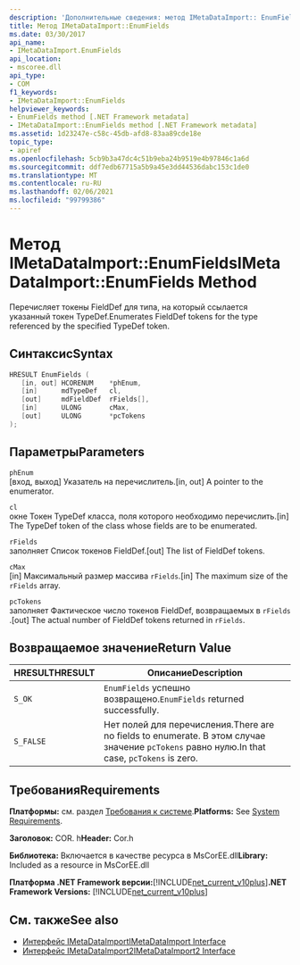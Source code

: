 ```yaml
---
description: 'Дополнительные сведения: метод IMetaDataImport:: EnumFields'
title: Метод IMetaDataImport::EnumFields
ms.date: 03/30/2017
api_name:
- IMetaDataImport.EnumFields
api_location:
- mscoree.dll
api_type:
- COM
f1_keywords:
- IMetaDataImport::EnumFields
helpviewer_keywords:
- EnumFields method [.NET Framework metadata]
- IMetaDataImport::EnumFields method [.NET Framework metadata]
ms.assetid: 1d23247e-c58c-45db-afd8-83aa89cde18e
topic_type:
- apiref
ms.openlocfilehash: 5cb9b3a47dc4c51b9eba24b9519e4b97846c1a6d
ms.sourcegitcommit: ddf7edb67715a5b9a45e3dd44536dabc153c1de0
ms.translationtype: MT
ms.contentlocale: ru-RU
ms.lasthandoff: 02/06/2021
ms.locfileid: "99799386"
---
```

# <a name="imetadataimportenumfields-method"></a><span data-ttu-id="02ce3-103">Метод IMetaDataImport::EnumFields</span><span class="sxs-lookup"><span data-stu-id="02ce3-103">IMetaDataImport::EnumFields Method</span></span>

<span data-ttu-id="02ce3-104">Перечисляет токены FieldDef для типа, на который ссылается указанный токен TypeDef.</span><span class="sxs-lookup"><span data-stu-id="02ce3-104">Enumerates FieldDef tokens for the type referenced by the specified TypeDef token.</span></span>  
  
## <a name="syntax"></a><span data-ttu-id="02ce3-105">Синтаксис</span><span class="sxs-lookup"><span data-stu-id="02ce3-105">Syntax</span></span>  
  
```cpp  
HRESULT EnumFields (
   [in, out] HCORENUM    *phEnum,
   [in]      mdTypeDef   cl,
   [out]     mdFieldDef  rFields[],
   [in]      ULONG       cMax,
   [out]     ULONG       *pcTokens  
);  
```  
  
## <a name="parameters"></a><span data-ttu-id="02ce3-106">Параметры</span><span class="sxs-lookup"><span data-stu-id="02ce3-106">Parameters</span></span>  

 `phEnum`  
 <span data-ttu-id="02ce3-107">[вход, выход] Указатель на перечислитель.</span><span class="sxs-lookup"><span data-stu-id="02ce3-107">[in, out] A pointer to the enumerator.</span></span>  
  
 `cl`  
 <span data-ttu-id="02ce3-108">окне Токен TypeDef класса, поля которого необходимо перечислить.</span><span class="sxs-lookup"><span data-stu-id="02ce3-108">[in] The TypeDef token of the class whose fields are to be enumerated.</span></span>  
  
 `rFields`  
 <span data-ttu-id="02ce3-109">заполняет Список токенов FieldDef.</span><span class="sxs-lookup"><span data-stu-id="02ce3-109">[out] The list of FieldDef tokens.</span></span>  
  
 `cMax`  
 <span data-ttu-id="02ce3-110">[in] Максимальный размер массива `rFields`.</span><span class="sxs-lookup"><span data-stu-id="02ce3-110">[in] The maximum size of the `rFields` array.</span></span>  
  
 `pcTokens`  
 <span data-ttu-id="02ce3-111">заполняет Фактическое число токенов FieldDef, возвращаемых в `rFields` .</span><span class="sxs-lookup"><span data-stu-id="02ce3-111">[out] The actual number of FieldDef tokens returned in `rFields`.</span></span>  
  
## <a name="return-value"></a><span data-ttu-id="02ce3-112">Возвращаемое значение</span><span class="sxs-lookup"><span data-stu-id="02ce3-112">Return Value</span></span>  
  
|<span data-ttu-id="02ce3-113">HRESULT</span><span class="sxs-lookup"><span data-stu-id="02ce3-113">HRESULT</span></span>|<span data-ttu-id="02ce3-114">Описание</span><span class="sxs-lookup"><span data-stu-id="02ce3-114">Description</span></span>|  
|-------------|-----------------|  
|`S_OK`|<span data-ttu-id="02ce3-115">`EnumFields` успешно возвращено.</span><span class="sxs-lookup"><span data-stu-id="02ce3-115">`EnumFields` returned successfully.</span></span>|  
|`S_FALSE`|<span data-ttu-id="02ce3-116">Нет полей для перечисления.</span><span class="sxs-lookup"><span data-stu-id="02ce3-116">There are no fields to enumerate.</span></span> <span data-ttu-id="02ce3-117">В этом случае значение `pcTokens` равно нулю.</span><span class="sxs-lookup"><span data-stu-id="02ce3-117">In that case, `pcTokens` is zero.</span></span>|  
  
## <a name="requirements"></a><span data-ttu-id="02ce3-118">Требования</span><span class="sxs-lookup"><span data-stu-id="02ce3-118">Requirements</span></span>  

 <span data-ttu-id="02ce3-119">**Платформы:** см. раздел [Требования к системе](../../get-started/system-requirements.md).</span><span class="sxs-lookup"><span data-stu-id="02ce3-119">**Platforms:** See [System Requirements](../../get-started/system-requirements.md).</span></span>  
  
 <span data-ttu-id="02ce3-120">**Заголовок:** COR. h</span><span class="sxs-lookup"><span data-stu-id="02ce3-120">**Header:** Cor.h</span></span>  
  
 <span data-ttu-id="02ce3-121">**Библиотека:** Включается в качестве ресурса в MsCorEE.dll</span><span class="sxs-lookup"><span data-stu-id="02ce3-121">**Library:** Included as a resource in MsCorEE.dll</span></span>  
  
 <span data-ttu-id="02ce3-122">**Платформа .NET Framework версии:**[!INCLUDE[net_current_v10plus](../../../../includes/net-current-v10plus-md.md)]</span><span class="sxs-lookup"><span data-stu-id="02ce3-122">**.NET Framework Versions:** [!INCLUDE[net_current_v10plus](../../../../includes/net-current-v10plus-md.md)]</span></span>  
  
## <a name="see-also"></a><span data-ttu-id="02ce3-123">См. также</span><span class="sxs-lookup"><span data-stu-id="02ce3-123">See also</span></span>

- [<span data-ttu-id="02ce3-124">Интерфейс IMetaDataImport</span><span class="sxs-lookup"><span data-stu-id="02ce3-124">IMetaDataImport Interface</span></span>](imetadataimport-interface.md)
- [<span data-ttu-id="02ce3-125">Интерфейс IMetaDataImport2</span><span class="sxs-lookup"><span data-stu-id="02ce3-125">IMetaDataImport2 Interface</span></span>](imetadataimport2-interface.md)
